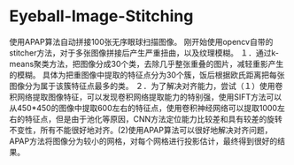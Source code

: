 # Eyeball-Image-Stitching
使用APAP算法自动拼接100张无序眼球扫描图像。
刚开始使用opencv自带的stitcher方法，对于多张图像拼接后产生严重扭曲，以及纹理模糊。
１．通过k-means聚类方法，把图像分成30个类，去除几乎整张重叠的图片，减轻重影产生的模糊。
具体为把重图像中提取的特征点分为30个簇，饭后根据欧氏距离把每张图像分为属于该簇特征点最多的类。
２．为了解决对齐能力，尝试（１）使用卷积网络提取图像特征，可以发现卷积网络提取能力的特别强，使用SIFT方法可以从450*450的图像中提取600左右的特征点，使用卷积神经网络可以提取1000左右的特征点，但是由于池化等原因，CNN方法定位能力比较差和具有较差的旋转不变性，所有不能很好地对齐。(2)使用APAP算法可以很好地解决对齐问题，APAP方法将图像分为较小的网格，对每个网格进行投影估计，最终得到很好的结果。

